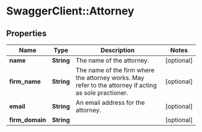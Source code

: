 # SwaggerClient::Attorney

## Properties
Name | Type | Description | Notes
------------ | ------------- | ------------- | -------------
**name** | **String** | The name of the attorney. | [optional] 
**firm_name** | **String** | The name of the firm where the attorney works. May refer to the attorney if acting as sole practioner. | [optional] 
**email** | **String** | An email address for the attorney. | [optional] 
**firm_domain** | **String** |  | [optional] 


